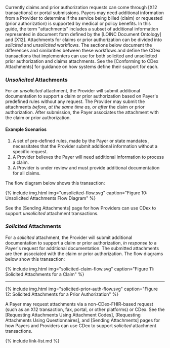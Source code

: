 
Currently claims and prior authorization requests can come through [X12 transactions] or portal submissions. Payers may need additional information from a Provider to determine if the service being billed (claim) or requested (prior authorization) is supported by medical or policy benefits. <span class="bg-success" markdown="1">In this guide, the term "attachments" includes a subset of additional information represented in document form defined by the [LOINC Document Ontology] and [X12]</span><!-- new-content -->. Attachments for claims or prior authorization can be divided into *solicited* and *unsolicited* workflows. The sections below document the differences and similarities between these workflows and define the CDex transactions that implementers can use for both solicited and unsolicited prior authorization and claims attachments. See the [Conforming to CDex Attachments] for guidance on how systems define their support for each. 

### *Unsolicited* Attachments

For an *unsolicited* attachment, the Provider will submit additional documentation to support a claim or prior authorization based on Payer's predefined rules without any request. The Provider may submit the attachments *before, at the same time as, or after* the claim or prior authorization. After submission, the Payer associates the attachment with the claim or prior authorization.  

#### Example Scenarios

1.  A set of pre-defined rules, made by the Payer or state mandates , necessitates that the Provider submit additional information without a specific request.
2.  A Provider believes the Payer will need additional information to process a claim.
3.  A Provider is under review and must provide additional documentation for all claims.

The flow diagram below shows this transaction:

{% include img.html img="unsolicited-flow.svg" caption="Figure 10: Unsolicited Attachments Flow Diagram" %}

See the [Sending Attachments] page for how Providers can use CDex to support  *unsolicited* attachment transactions.

### *Solicited* Attachments

For a *solicited* attachment, the Provider will submit additional documentation to support a claim or prior authorization, *in response to* a Payer's request for additional documentation. The submitted attachments are then associated with the claim or prior authorization. The flow diagrams below show this transaction:

{% include img.html img="solicited-claim-flow.svg" caption="Figure 11: Solicited Attachments for a Claim" %}

---

{% include img.html img="solicited-prior-auth-flow.svg" caption="Figure 12: Solicited Attachments for a Prior Authorization" %}

A Payer may request attachments via a non-CDex-FHIR-based request (such as an X12 transaction, fax, portal, or other platforms) or CDex. See the [Requesting Attachments Using Attachment Codes], [Requesting Attachments Using Questionnaires], and [Sending Attachments] pages for how Payers and Providers can use CDex to support  *solicited* attachment transactions.

{% include link-list.md %}
